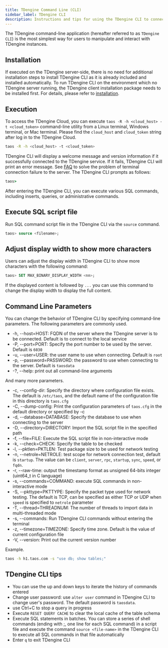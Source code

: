 ```yaml
---
title: TDengine Command Line (CLI)
sidebar_label: TDengine CLI
description: Instructions and tips for using the TDengine CLI to connect TDengine Cloud
---
```


The TDengine command-line application (hereafter referred to as `TDengine CLI`) is the most simplest way for users to manipulate and interact with TDengine instances.

## Installation

If executed on the TDengine server-side, there is no need for additional installation steps to install TDengine CLI as it is already included and installed automatically. To run TDengine CLI on the environment which no TDengine server running, the TDengine client installation package needs to be installed first. For details, please refer to [installation](/operation/pkg-install/).

## Execution

To access the TDengine Cloud, you can execute `taos -R -h <cloud_host> -t <cloud_token>` command-line utility from a Linux terminal, Windows terminal, or Mac terminal. Please find the `cloud_host` and `cloud_token` string after log in to the TDengine Cloud.

```bash
taos -R -h <cloud_host> -t <cloud_token>
```

TDengine CLI will display a welcome message and version information if it successfully connected to the TDengine service. If it fails, TDengine CLI will print an error message. See [FAQ](/train-faq/faq) to solve the problem of terminal connection failure to the server. The TDengine CLI prompts as follows:

```cmd
taos>
```
After entering the TDengine CLI, you can execute various SQL commands, including inserts, queries, or administrative commands.

## Execute SQL script file

Run SQL command script file in the TDengine CLI via the `source` command.

```sql
taos> source <filename>;
```

## Adjust display width to show more characters

Users can adjust the display width in TDengine CLI to show more characters with the following command:

```sql
taos> SET MAX_BINARY_DISPLAY_WIDTH <nn>;
```

If the displayed content is followed by `...` you can use this command to change the display width to display the full content.

## Command Line Parameters

You can change the behavior of TDengine CLI by specifying command-line parameters. The following parameters are commonly used.

- -h, --host=HOST: FQDN of the server where the TDengine server is to be connected. Default is to connect to the local service
- -P, --port=PORT: Specify the port number to be used by the server. Default is `6030`
- -u, --user=USER: the user name to use when connecting. Default is `root`
- -p, --password=PASSWORD: the password to use when connecting to the server. Default is `taosdata`
- -?, --help: print out all command-line arguments 

And many more parameters.

- -c, --config-dir: Specify the directory where configuration file exists. The default is `/etc/taos`, and the default name of the configuration file in this directory is `taos.cfg`
- -C, --dump-config: Print the configuration parameters of `taos.cfg` in the default directory or specified by -c
- -d, --database=DATABASE: Specify the database to use when connecting to the server
- -D, --directory=DIRECTORY: Import the SQL script file in the specified path
- -f, --file=FILE: Execute the SQL script file in non-interactive mode
- -k, --check=CHECK: Specify the table to be checked
- -l, --pktlen=PKTLEN: Test package size to be used for network testing
- -n, --netrole=NETROLE: test scope for network connection test, default is `startup`. The value can be `client`, `server`, `rpc`, `startup`, `sync`, `speed`, or `fqdn`.
- -r, --raw-time: output the timestamp format as unsigned 64-bits integer (uint64_t in C language)
- -s, --commands=COMMAND: execute SQL commands in non-interactive mode
- -S, --pkttype=PKTTYPE: Specify the packet type used for network testing. The default is TCP, can be specified as either TCP or UDP when `speed` is specified to `netrole` parameter
- -T, --thread=THREADNUM: The number of threads to import data in multi-threaded mode
- -s, --commands: Run TDengine CLI commands without entering the terminal
- -z, --timezone=TIMEZONE: Specify time zone. Default is the value of current configuration file
- -V, --version: Print out the current version number

Example.

```bash
taos -h h1.taos.com -s "use db; show tables;"
```
## TDengine CLI tips

- You can use the up and down keys to iterate the history of commands entered
- Change user password: use `alter user` command in TDengine CLI to change user's password. The default password is `taosdata`.
- use Ctrl+C to stop a query in progress
- Execute `RESET QUERY CACHE` to clear the local cache of the table schema
- Execute SQL statements in batches. You can store a series of shell commands (ending with ;, one line for each SQL command) in a script file and execute the command `source <file-name>` in the TDengine CLI to execute all SQL commands in that file automatically
- Enter `q` to exit TDengine CLI
